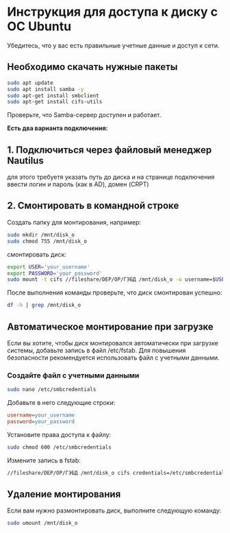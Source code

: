 # Инструкция для доступа к диску c OC Ubuntu

Убедитесь, что у вас есть правильные учетные данные и доступ к сети.

## Необходимо скачать нужные пакеты

```sh
sudo apt update
sudo apt install samba -y
sudo apt-get install smbclient
sudo apt-get install cifs-utils
```

Проверьте, что Samba-сервер доступен и работает.

**Есть два варианта подключения:**

## 1. Подключиться через файловый менеджер Nautilus

для этого требуетя указать путь до диска и на странице подключения ввести логин и пароль (как в AD), домен (CRPT)

## 2. Смонтировать в командной строке

Сoздать папку для монтирования, например:

```sh
sudo mkdir /mnt/disk_o
sudo chmod 755 /mnt/disk_o
```

смонтировать диск:

```sh
export USER='your_username'
export PASSWORD='your_password'
sudo mount -t cifs //fileshare/DEP/OP/ГЭБД /mnt/disk_o -o username=$USER,password=$PASSWORD,workgroup=CRPT,sec=ntlmv2
```

После выполнения команды проверьте, что диск смонтирован успешно:

```sh
df -h | grep /mnt/disk_o
```

## Автоматическое монтирование при загрузке

Если вы хотите, чтобы диск монтировался автоматически при загрузке системы, добавьте запись в файл /etc/fstab. Для повышения безопасности рекомендуется использовать файл с учетными данными.

### Создайте файл с учетными данными

```sh
sudo nano /etc/smbcredentials
```

Добавьте в него следующие строки:

```ini
username=your_username
password=your_password
```

Установите права доступа к файлу:

```sh
sudo chmod 600 /etc/smbcredentials
```

Измените запись в fstab:

```sh
//fileshare/DEP/OP/ГЭБД /mnt/disk_o cifs credentials=/etc/smbcredentials,workgroup=CRPT,sec=ntlmv2 0 0
```

## Удаление монтирования

Если вам нужно размонтировать диск, выполните следующую команду:

```sh
sudo umount /mnt/disk_o
```
